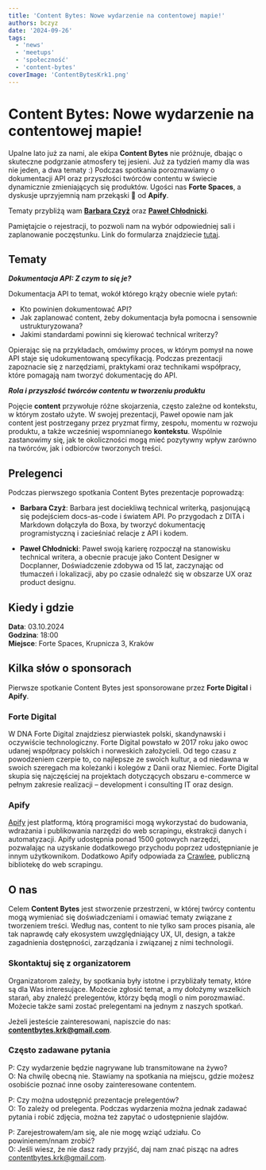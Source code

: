 ```yaml
---
title: 'Content Bytes: Nowe wydarzenie na contentowej mapie!'
authors: bczyz
date: '2024-09-26'
tags:
  - 'news'
  - 'meetups'
  - 'społeczność'
  - 'content-bytes'
coverImage: 'ContentBytesKrk1.png'
---
```


# Content Bytes: Nowe wydarzenie na contentowej mapie!

Upalne lato już za nami, ale ekipa **Content Bytes** nie próżnuje, dbając o
skuteczne podgrzanie atmosfery tej jesieni. Już za tydzień mamy dla was nie
jeden, a dwa tematy :) Podczas spotkania porozmawiamy o dokumentacji API oraz
przyszłości twórców contentu w świecie dynamicznie zmieniających się produktów.
Ugości nas **Forte Spaces**, a dyskusje uprzyjemnią nam przekąski :pizza: od
**Apify**.

Tematy przybliżą wam
[**Barbara Czyż**](https://www.linkedin.com/in/barbara-szwarc) oraz
[**Paweł Chłodnicki**](https://www.linkedin.com/in/pawelchlodnicki/).

<!--truncate-->

Pamiętajcie o rejestracji, to pozwoli nam na wybór odpowiedniej sali i
zaplanowanie poczęstunku. Link do formularza znajdziecie
[tutaj](https://forms.gle/NzEDRbvS1gWDZY3D8).

## Tematy

**_Dokumentacja API: Z czym to się je?_**

Dokumentacja API to temat, wokół którego krąży obecnie wiele pytań:

- Kto powinien dokumentować API?
- Jak zaplanować content, żeby dokumentacja była pomocna i sensownie
  ustrukturyzowana?
- Jakimi standardami powinni się kierować technical writerzy?

Opierając się na przykładach, omówimy proces, w którym pomysł na nowe API staje
się udokumentowaną specyfikacją. Podczas prezentacji zapoznacie się z
narzędziami, praktykami oraz technikami współpracy, które pomagają nam tworzyć
dokumentację do API.

**_Rola i przyszłość twórców contentu w tworzeniu produktu_**

Pojęcie **content** przywołuje różne skojarzenia, często zależne od kontekstu, w
którym zostało użyte. W swojej prezentacji, Paweł opowie nam jak content jest
postrzegany przez pryzmat firmy, zespołu, momentu w rozwoju produktu, a także
wcześniej wspomnianego **kontekstu**. Wspólnie zastanowimy się, jak te
okoliczności mogą mieć pozytywny wpływ zarówno na twórców, jak i odbiorców
tworzonych treści.

## Prelegenci

Podczas pierwszego spotkania Content Bytes prezentacje poprowadzą:

- **Barbara Czyż**: Barbara jest dociekliwą technical writerką, pasjonującą się
  podejściem docs-as-code i światem API. Po przygodach z DITA i Markdown
  dołączyła do Boxa, by tworzyć dokumentację programistyczną i zacieśniać
  relacje z API i kodem.

- **Paweł Chłodnicki**: Paweł swoją karierę rozpoczął na stanowisku technical
  writera, a obecnie pracuje jako Content Designer w Docplanner, Doświadczenie
  zdobywa od 15 lat, zaczynając od tłumaczeń i lokalizacji, aby po czasie
  odnaleźć się w obszarze UX oraz product designu.

## Kiedy i gdzie

**Data**: 03.10.2024 <br /> **Godzina**: 18:00 <br /> **Miejsce**: Forte Spaces,
Krupnicza 3, Kraków

## Kilka słów o sponsorach

Pierwsze spotkanie Content Bytes jest sponsorowane przez **Forte Digital** i
**Apify**.

### Forte Digital

W DNA Forte Digital znajdziesz pierwiastek polski, skandynawski i oczywiście
technologiczny. Forte Digital powstało w 2017 roku jako owoc udanej współpracy
polskich i norweskich założycieli. Od tego czasu z powodzeniem czerpie to, co
najlepsze ze swoich kultur, a od niedawna w swoich szeregach ma koleżanki i
kolegów z Danii oraz Niemiec. Forte Digital skupia się najczęściej na projektach
dotyczących obszaru e-commerce w pełnym zakresie realizacji – development i
consulting IT oraz design.

### Apify

[Apify](https://apify.com/) jest platformą, którą programiści mogą wykorzystać
do budowania, wdrażania i publikowania narzędzi do web scrapingu, ekstrakcji
danych i automatyzacji. Apify udostępnia ponad 1500 gotowych narzędzi,
pozwalając na uzyskanie dodatkowego przychodu poprzez udostępnianie je innym
użytkownikom. Dodatkowo Apify odpowiada za [Crawlee](https://crawlee.dev/),
publiczną bibliotekę do web scrapingu.

## O nas

Celem **Content Bytes** jest stworzenie przestrzeni, w której twórcy contentu
mogą wymieniać się doświadczeniami i omawiać tematy związane z tworzeniem
treści. Według nas, content to nie tylko sam proces pisania, ale tak
naprawdę cały ekosystem uwzględniający UX, UI, design, a także zagadnienia
dostępności, zarządzania i związanej z nimi technologii.

### Skontaktuj się z organizatorem

Organizatorom zależy, by spotkania były istotne i przybliżały tematy, które są
dla Was interesujące. Możecie zgłosić temat, a my dołożymy wszelkich starań, aby
znaleźć prelegentów, którzy będą mogli o nim porozmawiać. Możecie także sami
zostać prelegentami na jednym z naszych spotkań.

Jeżeli jesteście zainteresowani, napiszcie do nas:
**contentbytes.krk@gmail.com**.

### Często zadawane pytania

P: Czy wydarzenie będzie nagrywane lub transmitowane na żywo? <br /> O: Na
chwilę obecną nie. Stawiamy na spotkania na miejscu, gdzie możesz osobiście
poznać inne osoby zainteresowane contentem.

P: Czy można udostępnić prezentacje prelegentów? <br /> O: To zależy od
prelegenta. Podczas wydarzenia można jednak zadawać pytania i robić zdjęcia,
można też zapytać o udostępnienie slajdów.

P: Zarejestrowałem/am się, ale nie mogę wziąć udziału. Co powinienem/nnam
zrobić? <br /> O: Jeśli wiesz, że nie dasz rady przyjść, daj nam znać pisząc na
adres [contentbytes.krk@gmail.com](mailto:contentbytes.krk@gmail.com).
